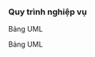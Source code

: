 ### Quy trình nghiệp vụ

<!-- Luồng nghiệp vụ -->

Bảng UML

<!-- Luồng dữ liệu giữa các hệ thống -->

Bảng UML
